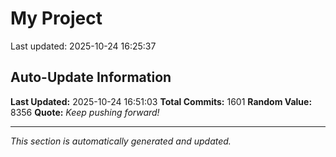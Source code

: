# My Project


Last updated: 2025-10-24 16:25:37








































































































































































































































































































































































































































































































































































































































































































































































































































































































































































































































































































































































































































































































































































































































































































































































































































































































































































































































































































































































































































































## Auto-Update Information

**Last Updated:** 2025-10-24 16:51:03
**Total Commits:** 1601
**Random Value:** 8356
**Quote:** _Keep pushing forward!_

---
_This section is automatically generated and updated._